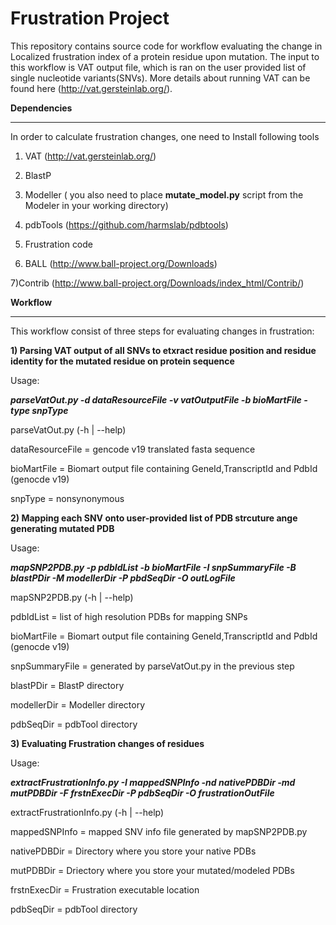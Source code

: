 # Frustration Project

This repository contains source code for workflow evaluating the change in Localized frustration index of a protein residue
upon mutation. The input to this workflow is VAT output file, which is ran on the user provided
list of single nucleotide variants(SNVs). More details about running VAT can be found here (http://vat.gersteinlab.org/).

**Dependencies**
__________________________________________________________________________

In order to calculate frustration changes, one need to Install following tools

1) VAT (http://vat.gersteinlab.org/)

2) BlastP

3) Modeller ( you also need to place **mutate_model.py** script from the Modeler in your working directory)

4) pdbTools (https://github.com/harmslab/pdbtools)

5) Frustration code

6) BALL (http://www.ball-project.org/Downloads)

7)Contrib (http://www.ball-project.org/Downloads/index_html/Contrib/)



**Workflow**
__________________________________________________________________________

This workflow consist of three steps for evaluating changes in frustration:

**1) Parsing VAT output of all SNVs to etxract residue position and residue identity for the mutated residue on protein sequence**


Usage:


  **_parseVatOut.py -d dataResourceFile -v vatOutputFile -b bioMartFile -type snpType_**
  
  parseVatOut.py (-h | --help)
  
  dataResourceFile = gencode v19 translated fasta sequence
  
  bioMartFile = Biomart output file containing GeneId,TranscriptId and PdbId (genocde v19)
  
  snpType = nonsynonymous
  


**2) Mapping each SNV onto user-provided list of PDB strcuture ange generating mutated PDB**


Usage:


  **_mapSNP2PDB.py -p pdbIdList -b bioMartFile -I snpSummaryFile -B blastPDir -M modellerDir -P pbdSeqDir -O outLogFile_**
  
  mapSNP2PDB.py (-h | --help)
  
  pdbIdList = list of high resolution PDBs for mapping SNPs
  
  bioMartFile = Biomart output file containing GeneId,TranscriptId and PdbId (genocde v19)
  
  snpSummaryFile = generated by parseVatOut.py in the previous step
  
  blastPDir = BlastP directory
  
  modellerDir =  Modeller directory
  
  pdbSeqDir = pdbTool directory

**3) Evaluating Frustration changes of residues**


Usage:
  
  **_extractFrustrationInfo.py -I mappedSNPInfo -nd nativePDBDir -md mutPDBDir -F frstnExecDir -P pdbSeqDir -O frustrationOutFile_**
  
  
  extractFrustrationInfo.py (-h | --help)
  
  mappedSNPInfo = mapped SNV info file generated by mapSNP2PDB.py
  
  nativePDBDir = Directory where you store your native PDBs
  
  mutPDBDir = Driectory where you store your mutated/modeled PDBs
  
  frstnExecDir = Frustration executable location
  
  pdbSeqDir = pdbTool directory
  
  
  
  
